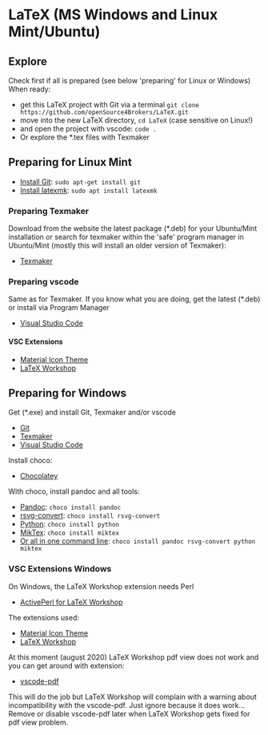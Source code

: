 # LaTeX (MS Windows and Linux Mint/Ubuntu)

## Explore

Check first if all is prepared (see below 'preparing' for Linux or Windows)
When ready:

- get this LaTeX project with Git via a terminal  `git clone https://github.com/openSource4Brokers/LaTeX.git`
- move into the new LaTeX directory, `cd LaTeX` (case sensitive on Linux!)
- and open the project with vscode: `code .`
- Or explore the *.tex files with Texmaker

## Preparing for Linux Mint

- [Install Git](https://git-scm.com/download/linux): `sudo apt-get install git`
- [Install latexmk](https://www.ctan.org/pkg/latexmk/): `sudo apt install latexmk`

### Preparing Texmaker

Download from the website the latest package (*.deb) for your Ubuntu/Mint installation or search for texmaker within the 'safe' program manager in Ubuntu/Mint (mostly this will install an older version of Texmaker):

- [Texmaker](https://www.xm1math.net/texmaker/)

### Preparing vscode

Same as for Texmaker. If you know what you are doing, get the latest (*.deb) or install via Program Manager

- [Visual Studio Code](https://code.visualstudio.com/)

#### VSC Extensions

- [Material Icon Theme](https://marketplace.visualstudio.com/items?itemName=PKief.material-icon-theme)
- [LaTeX Workshop](https://github.com/James-Yu/LaTeX-Workshop)

## Preparing for Windows

Get (*.exe) and install Git, Texmaker and/or vscode

- [Git](https://git-scm.com/)
- [Texmaker](https://www.xm1math.net/texmaker/)
- [Visual Studio Code](https://code.visualstudio.com/)
  
Install choco:

- [Chocolatey](https://chocolatey.org/)

With choco, install pandoc and all tools:

- [Pandoc](https://pandoc.org/): `choco install pandoc`
- [rsvg-convert](https://wiki.gnome.org/Projects/LibRsvg): `choco install rsvg-convert`
- [Python](https://www.python.org/): `choco install python`
- [MikTex](https://miktex.org/): `choco install miktex`
- [Or all in one command line](https://pandoc.org/installing.html): `choco install pandoc rsvg-convert python miktex`

### VSC Extensions Windows

On Windows, the LaTeX Workshop extension needs Perl

- [ActivePerl for LaTeX Workshop](https://www.activestate.com/products/perl/downloads/)
  
The extensions used:

- [Material Icon Theme](https://marketplace.visualstudio.com/items?itemName=PKief.material-icon-theme)
- [LaTeX Workshop](https://github.com/James-Yu/LaTeX-Workshop)

At this moment (august 2020) LaTeX Workshop pdf view does not work and you can get around with extension:

- [vscode-pdf](https://github.com/tomoki1207/vscode-pdfviewer)
  
 This will do the job but LaTeX Workshop will complain with a warning about incompatibility with the vscode-pdf. Just ignore because it does work... Remove or disable vscode-pdf later when LaTeX Workshop gets fixed for pdf view problem.
